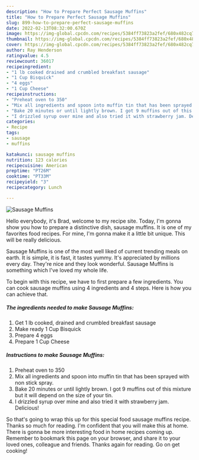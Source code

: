 ```yaml
---
description: "How to Prepare Perfect Sausage Muffins"
title: "How to Prepare Perfect Sausage Muffins"
slug: 899-how-to-prepare-perfect-sausage-muffins
date: 2022-02-13T08:32:00.670Z
image: https://img-global.cpcdn.com/recipes/5384ff73823a2fef/680x482cq70/sausage-muffins-recipe-main-photo.jpg
thumbnail: https://img-global.cpcdn.com/recipes/5384ff73823a2fef/680x482cq70/sausage-muffins-recipe-main-photo.jpg
cover: https://img-global.cpcdn.com/recipes/5384ff73823a2fef/680x482cq70/sausage-muffins-recipe-main-photo.jpg
author: Ray Henderson
ratingvalue: 4.5
reviewcount: 36017
recipeingredient:
- "1 lb cooked drained and crumbled breakfast sausage"
- "1 Cup Bisquick"
- "4 eggs"
- "1 Cup Cheese"
recipeinstructions:
- "Preheat oven to 350"
- "Mix all ingredients and spoon into muffin tin that has been sprayed with non stick spray."
- "Bake 20 minutes or until lightly brown. I got 9 muffins out of this mixture but it will depend on the size of your tin."
- "I drizzled syrup over mine and also tried it with strawberry jam. Delicious!"
categories:
- Recipe
tags:
- sausage
- muffins

katakunci: sausage muffins 
nutrition: 123 calories
recipecuisine: American
preptime: "PT26M"
cooktime: "PT33M"
recipeyield: "3"
recipecategory: Lunch

---
```



![Sausage Muffins](https://img-global.cpcdn.com/recipes/5384ff73823a2fef/680x482cq70/sausage-muffins-recipe-main-photo.jpg)

Hello everybody, it's Brad, welcome to my recipe site. Today, I'm gonna show you how to prepare a distinctive dish, sausage muffins. It is one of my favorites food recipes. For mine, I'm gonna make it a little bit unique. This will be really delicious.

Sausage Muffins is one of the most well liked of current trending meals on earth. It is simple, it is fast, it tastes yummy. It's appreciated by millions every day. They're nice and they look wonderful. Sausage Muffins is something which I've loved my whole life.




To begin with this recipe, we have to first prepare a few ingredients. You can cook sausage muffins using 4 ingredients and 4 steps. Here is how you can achieve that.

<!--inarticleads1-->

##### The ingredients needed to make Sausage Muffins:

1. Get 1 lb cooked, drained and crumbled breakfast sausage
1. Make ready 1 Cup Bisquick
1. Prepare 4 eggs
1. Prepare 1 Cup Cheese




<!--inarticleads2-->

##### Instructions to make Sausage Muffins:

1. Preheat oven to 350
1. Mix all ingredients and spoon into muffin tin that has been sprayed with non stick spray.
1. Bake 20 minutes or until lightly brown. I got 9 muffins out of this mixture but it will depend on the size of your tin.
1. I drizzled syrup over mine and also tried it with strawberry jam. Delicious!




So that's going to wrap this up for this special food sausage muffins recipe. Thanks so much for reading. I'm confident that you will make this at home. There is gonna be more interesting food in home recipes coming up. Remember to bookmark this page on your browser, and share it to your loved ones, colleague and friends. Thanks again for reading. Go on get cooking!
